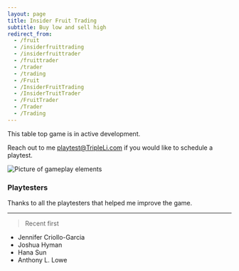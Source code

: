 ```yaml
---
layout: page
title: Insider Fruit Trading
subtitle: Buy low and sell high
redirect_from:
  - /fruit
  - /insiderfruittrading
  - /insiderfruittrader
  - /fruittrader
  - /trader
  - /trading
  - /Fruit
  - /InsiderFruitTrading
  - /InsiderTruitTrader
  - /FruitTrader
  - /Trader
  - /Trading
---
```


This table top game is in active development. 

Reach out to me <playtest@TripleLi.com> if you would like to schedule a playtest.

![Picture of gameplay elements](/assets/img/Insider-Fruit-Trading_Game-pieces2.JPG)

### Playtesters

Thanks to all the playtesters that helped me improve the game.

___
> Recent first

* Jennifer Criollo-Garcia 
* Joshua Hyman
* Hana Sun
* Anthony L. Lowe
